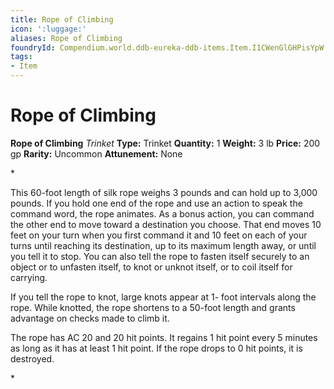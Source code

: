 ```yaml
---
title: Rope of Climbing
icon: ':luggage:'
aliases: Rope of Climbing
foundryId: Compendium.world.ddb-eureka-ddb-items.Item.I1CWenGlGHPisYpW
tags:
- Item
---
```


# Rope of Climbing

**Rope of Climbing**
_Trinket_
**Type:** Trinket
**Quantity:** 1
**Weight:** 3 lb
**Price:** 200 gp
**Rarity:** Uncommon
**Attunement:** None

*<p>This 60-foot length of silk rope weighs 3 pounds and can hold up to 3,000 pounds. If you hold one end of the rope and use an action to speak the command word, the rope animates. As a bonus action, you can command the other end to move toward a destination you choose. That end moves 10 feet on your turn when you first command it and 10 feet on each of your turns until reaching its destination, up to its maximum length away, or until you tell it to stop. You can also tell the rope to fasten itself securely to an object or to unfasten itself, to knot or unknot itself, or to coil itself for carrying.

If you tell the rope to knot, large knots appear at 1- foot intervals along the rope. While knotted, the rope shortens to a 50-foot length and grants advantage on checks made to climb it.

The rope has AC 20 and 20 hit points. It regains 1 hit point every 5 minutes as long as it has at least 1 hit point. If the rope drops to 0 hit points, it is destroyed.</p>*